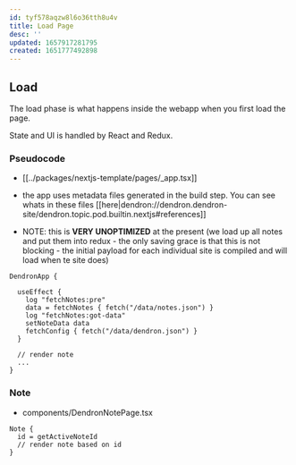 ```yaml
---
id: tyf578aqzw8l6o36tth8u4v
title: Load Page
desc: ''
updated: 1657917281795
created: 1651777492898
---
```


## Load

The load phase is what happens inside the webapp when you first load the page.

State and UI is handled by React and Redux.

### Pseudocode

- [[../packages/nextjs-template/pages/_app.tsx]]

- the app uses metadata files generated in the build step. You can see whats in these files [[here|dendron://dendron.dendron-site/dendron.topic.pod.builtin.nextjs#references]]

- NOTE: this is **VERY UNOPTIMIZED** at the present (we load up all notes and put them into redux - the only saving grace is that this is not blocking - the initial payload for each individual site is compiled and will load when te site does)

```tsx
DendronApp {

  useEffect {
    log "fetchNotes:pre"
    data = fetchNotes { fetch("/data/notes.json") }
    log "fetchNotes:got-data"
    setNoteData data
    fetchConfig { fetch("/data/dendron.json") }
  }

  // render note
  ...
}
```

### Note

- components/DendronNotePage.tsx

```tsx
Note {
  id = getActiveNoteId
  // render note based on id
}
```

##
